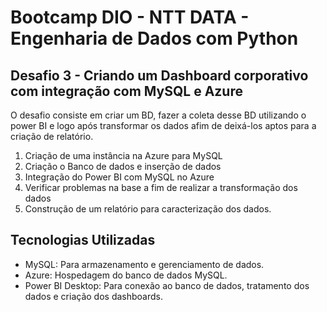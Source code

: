 ﻿# Bootcamp DIO - NTT DATA - Engenharia de Dados com Python

## Desafio 3 - Criando um Dashboard corporativo com integração com MySQL e Azure

O desafio consiste em criar um BD, fazer a coleta desse BD utilizando o power BI e logo após transformar os dados afim de deixá-los aptos para a criação de relatório.

1. Criação de uma instância na Azure para MySQL
2. Criação o Banco de dados e inserção de dados 
3. Integração do Power BI com MySQL no Azure
4. Verificar problemas na base a fim de realizar a transformação dos dados
5. Construção de um relatório para caracterização dos dados.

## Tecnologias Utilizadas
- MySQL: Para armazenamento e gerenciamento de dados.
- Azure: Hospedagem do banco de dados MySQL.
- Power BI Desktop: Para conexão ao banco de dados, tratamento dos dados e criação dos dashboards.

